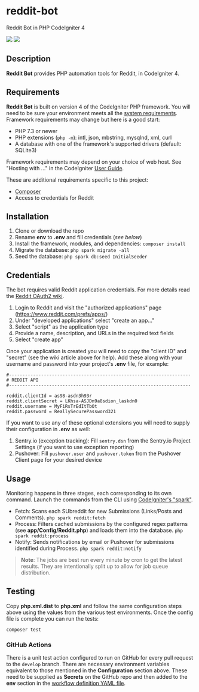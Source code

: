 # reddit-bot
Reddit Bot in PHP CodeIgniter 4

[![](https://github.com/tattersoftware/reddit-bot/workflows/PHPUnit/badge.svg)](https://github.com/tattersoftware/reddit-bot/actions?query=workflow%3A%22PHPUnit)
[![](https://github.com/tattersoftware/reddit-bot/workflows/PHPStan/badge.svg)](https://github.com/tattersoftware/reddit-bot/actions?query=workflow%3A%22PHPStan)

## Description

**Reddit Bot** provides PHP automation tools for Reddit, in CodeIgniter 4.

## Requirements

**Reddit Bot** is built on version 4 of the CodeIgniter PHP framework. You will need
to be sure your environment meets all the
[system requirements](https://codeigniter4.github.io/CodeIgniter4/intro/requirements.html).
Framework requirements may change but here is a good start:

* PHP 7.3 or newer
* PHP extensions (`php -m`): intl, json, mbstring, mysqlnd, xml, curl
* A database with one of the framework's supported drivers (default: SQLite3)

Framework requirements may depend on your choice of web host. See "Hosting with ..."
in the CodeIgniter [User Guide](https://codeigniter4.github.io/CodeIgniter4/installation/running.html).

These are additional requirements specific to this project:

* [Composer](https://getcomposer.org/download/)
* Access to credentials for Reddit

## Installation

1. Clone or download the repo
2. Rename **env** to **.env** and fill credentials (*see below*)
3. Install the framework, modules, and dependencies: `composer install`
4. Migrate the database: `php spark migrate -all`
5. Seed the database: `php spark db:seed InitialSeeder`

## Credentials

The bot requires valid Reddit application credentials.
For more details read the [Reddit OAuth2 wiki](https://github.com/reddit-archive/reddit/wiki/OAuth2).

1. Login to Reddit and visit the "authorized applications" page (https://www.reddit.com/prefs/apps/)
2. Under "developed applications" select "create an app..."
3. Select "script" as the application type
4. Provide a name, description, and URLs in the required text fields
5. Select "create app"

Once your application is created you will need to copy the "client ID" and "secret" (see the
wiki article above for help). Add these along with your username and password into your
project's **.env** file, for example:
```
#--------------------------------------------------------------------
# REDDIT API
#--------------------------------------------------------------------

reddit.clientId = as98-asdn3h93r
reddit.clientSecret = LKhsa-ASJDn9a8sdion_laskdn0
reddit.username = MyFiRsTrEdItTbOt
reddit.password = ReallySecurePassword321
```

If you want to use any of these optional extensions you will need to supply their
configuration in **.env** as well:

1. Sentry.io (exception tracking): Fill `sentry.dsn` from the Sentry.io Project Settings (if you want to use exception reporting)
2. Pushover: Fill `pushover.user` and `pushover.token` from the Pushover Client page for your desired device

## Usage

Monitoring happens in three stages, each corresponding to its own command. Launch
the commands from the CLI using [CodeIgniter's "spark"](https://codeigniter4.github.io/CodeIgniter4/cli/cli_commands.html).

* Fetch: Scans each SUbreddit for new Submissions (Links/Posts and Comments). `php spark reddit:fetch`
* Process: Filters cached submissions by the configured regex patterns (see **app/Config/Reddit.php**) and loads them into the database. `php spark reddit:process`
* Notify: Sends notifications by email or Pushover for submissions identified during Process. `php spark reddit:notify`

> **Note**: The jobs are best run every minute by cron to get the latest results. They are intentionally split up to allow for job queue distribution.

## Testing

Copy **php.xml.dist** to **php.xml** and follow the same configuration steps above using the values from the various test environments.
Once the config file is complete you can run the tests:

	composer test

### GitHub Actions

There is a unit test action configured to run on GitHub for every pull request to the `develop`
branch. There are necessary environment variables equivalent to those mentioned in the
**Configuration** section above. These need to be supplied as **Secrets** on the GitHub
repo and then added to the **env** section in the [workflow definition YAML file](.github/workflows/test.yml).
